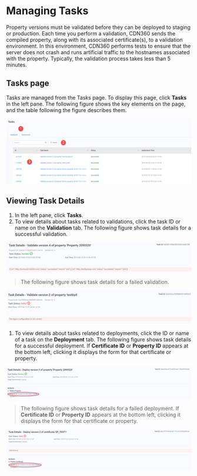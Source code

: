 # Managing Tasks

Property versions must be validated before they can be deployed to staging or production. Each time you perform a validation, CDN360 sends the compiled property, along with its associated certificate(s), to a validation environment. In this environment, CDN360 performs tests to ensure that the server does not crash and runs artificial traffic to the hostnames associated with the property. Typically, the validation process takes less than 5 minutes.


## Tasks page

Tasks are managed from the Tasks page. To display this page, click **Tasks** in the left pane.
The following figure shows the key elements on the page, and the table following the figure describes them.

![null](<../resources/images/Tasks Page.png>)


## Viewing Task Details

1. In the left pane, click **Tasks**.
2. To view details about tasks related to validations, click the task ID or name on the **Validation** tab. The following figure shows task details for a successful validation.

![null](<../resources/images/Successful Validation.png>)

> The following figure shows task details for a failed validation.

![null](<../resources/images/Failed Validation.png>)

1. To view details about tasks related to deployments, click the ID or name of a task on the **Deployment** tab. The following figure shows task details for a successful deployment. If **Certificate ID** or **Property ID** appears at the bottom left, clicking it displays the form for that certificate or property.

![null](<../resources/images/Successful Deployment.png>)

> The following figure shows task details for a failed deployment. If **Certificate ID** or **Property ID** appears at the bottom left, clicking it displays the form for that certificate or property.

![null](<../resources/images/Failed Deployment.png>)
